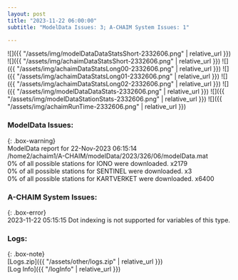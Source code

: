 ```yaml
---
layout: post
title: "2023-11-22 06:00:00"
subtitle: "ModelData Issues: 3; A-CHAIM System Issues: 1"

---
```


![]({{ "/assets/img/modelDataDataStatsShort-2332606.png" | relative_url }})
![]({{ "/assets/img/achaimDataStatsShort-2332606.png" | relative_url }})
![]({{ "/assets/img/achaimDataStatsLong00-2332606.png" | relative_url }})
![]({{ "/assets/img/achaimDataStatsLong01-2332606.png" | relative_url }})
![]({{ "/assets/img/achaimDataStatsLong02-2332606.png" | relative_url }})
![]({{ "/assets/img/modelDataDataStats-2332606.png" | relative_url }})
![]({{ "/assets/img/modelDataStationStats-2332606.png" | relative_url }})
![]({{ "/assets/img/achaimRunTime-2332606.png" | relative_url }})


### ModelData Issues:  
  
{: .box-warning}  
 ModelData report for 22-Nov-2023 06:15:14   
 /home2/achaim1/A-CHAIM/modelData/2023/326/06/modelData.mat   
 0% of all possible stations for IONO were downloaded. x2179   
 0% of all possible stations for SENTINEL were downloaded. x3   
 0% of all possible stations for KARTVERKET were downloaded. x6400   
  
### A-CHAIM System Issues:  
  
{: .box-error}  
2023-11-22 05:15:15 Dot indexing is not supported for variables of this type.  

### Logs:  
  
{: .box-note}  
[Logs.zip]({{ "/assets/other/logs.zip" | relative_url }})  
[Log Info]({{ "/logInfo" | relative_url }})  
